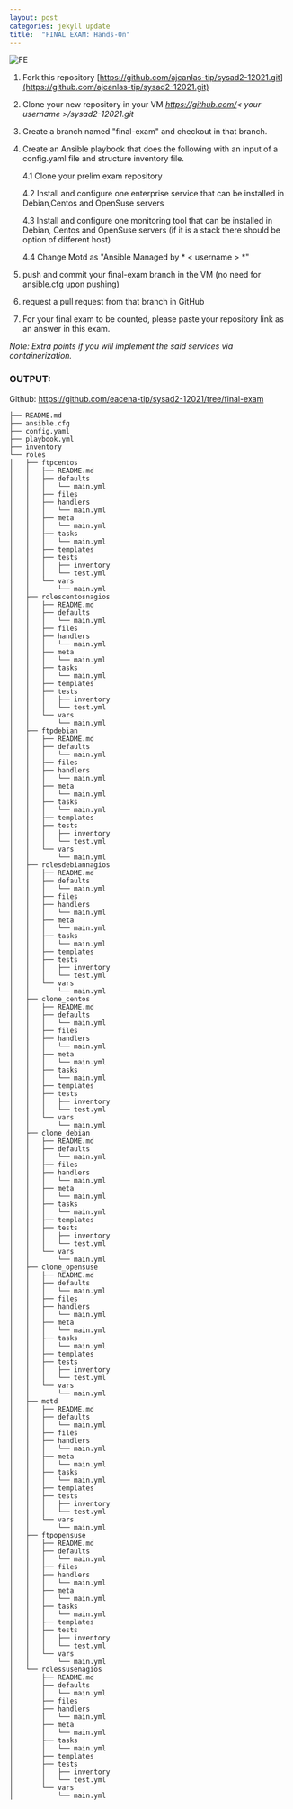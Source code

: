 ```yaml
---
layout: post
categories: jekyll update
title:  "FINAL EXAM: Hands-On"
---
```

![FE](https://user-images.githubusercontent.com/75419236/104277678-372d7480-54e2-11eb-9ef0-5074969f62b8.png)
1. Fork this repository [https://github.com/ajcanlas-tip/sysad2-12021.git](https://github.com/ajcanlas-tip/sysad2-12021.git)

2. Clone your new repository in your VM *https://github.com/< your username >/sysad2-12021.git*

3. Create a branch named "final-exam" and checkout in that branch.

4. Create an Ansible playbook that does the following with an input of a config.yaml file and structure inventory file.

	 4.1 Clone your prelim exam repository

	 4.2 Install and configure one enterprise service that can be installed in Debian,Centos and OpenSuse servers

	 4.3 Install and configure one monitoring tool that can be installed in Debian, Centos and OpenSuse servers (if it is a stack there should be option of different host)

	 4.4 Change Motd as "Ansible Managed by * < username > *"

5. push and commit your final-exam branch in the VM (no need for ansible.cfg upon pushing)

6. request a pull request from that branch in GitHub

7. For your final exam to be counted, please paste your repository link as an answer in this exam.

*Note: Extra points if you will implement the said services via containerization.*  

### OUTPUT:  
Github: https://github.com/eacena-tip/sysad2-12021/tree/final-exam

`├── README.md`  
`├── ansible.cfg`  
`├── config.yaml`  
`├── playbook.yml`  
`├── inventory`  
`└── roles`  
`│   ├── ftpcentos`  
`│   │   ├── README.md`  
`│   │   ├── defaults`  
`│   │   │   └── main.yml`  
`│   │   ├── files`  
`│   │   ├── handlers`  
`│   │   │   └── main.yml`  
`│   │   ├── meta`  
`│   │   │   └── main.yml`  
`│   │   ├── tasks`  
`│   │   │   └── main.yml`  
`│   │   ├── templates`  
`│   │   ├── tests`  
`│   │   │   ├── inventory`  
`│   │   │   └── test.yml`  
`│   │   └── vars`  
`│   │       └── main.yml`  
`│   ├── rolescentosnagios`  
`│   │   ├── README.md`  
`│   │   ├── defaults`  
`│   │   │   └── main.yml`  
`│   │   ├── files`  
`│   │   ├── handlers`  
`│   │   │   └── main.yml`  
`│   │   ├── meta`  
`│   │   │   └── main.yml`  
`│   │   ├── tasks`  
`│   │   │   └── main.yml`  
`│   │   ├── templates`  
`│   │   ├── tests`  
`│   │   │   ├── inventory`  
`│   │   │   └── test.yml`  
`│   │   └── vars`  
`│   │       └── main.yml`  
`│   ├── ftpdebian`  
`│   │   ├── README.md`  
`│   │   ├── defaults`  
`│   │   │   └── main.yml`  
`│   │   ├── files`  
`│   │   ├── handlers`  
`│   │   │   └── main.yml`  
`│   │   ├── meta`  
`│   │   │   └── main.yml`  
`│   │   ├── tasks`  
`│   │   │   └── main.yml`  
`│   │   ├── templates`  
`│   │   ├── tests`  
`│   │   │   ├── inventory`  
`│   │   │   └── test.yml`  
`│   │   └── vars`  
`│   │       └── main.yml`  
`│   ├── rolesdebiannagios`  
`│   │   ├── README.md`  
`│   │   ├── defaults`  
`│   │   │   └── main.yml`  
`│   │   ├── files`  
`│   │   ├── handlers`  
`│   │   │   └── main.yml`  
`│   │   ├── meta`  
`│   │   │   └── main.yml`  
`│   │   ├── tasks`  
`│   │   │   └── main.yml`  
`│   │   ├── templates`  
`│   │   ├── tests`  
`│   │   │   ├── inventory`  
`│   │   │   └── test.yml`  
`│   │   └── vars`  
`│   │       └── main.yml`  
`│   ├── clone_centos`  
`│   │   ├── README.md`  
`│   │   ├── defaults`  
`│   │   │   └── main.yml`  
`│   │   ├── files`  
`│   │   ├── handlers`  
`│   │   │   └── main.yml`  
`│   │   ├── meta`  
`│   │   │   └── main.yml`  
`│   │   ├── tasks`  
`│   │   │   └── main.yml`  
`│   │   ├── templates`  
`│   │   ├── tests`  
`│   │   │   ├── inventory`  
`│   │   │   └── test.yml`  
`│   │   └── vars`  
`│   │       └── main.yml`  
`│   ├── clone_debian`  
`│   │   ├── README.md`  
`│   │   ├── defaults`  
`│   │   │   └── main.yml`  
`│   │   ├── files`  
`│   │   ├── handlers`  
`│   │   │   └── main.yml`  
`│   │   ├── meta`  
`│   │   │   └── main.yml`  
`│   │   ├── tasks`  
`│   │   │   └── main.yml`  
`│   │   ├── templates`  
`│   │   ├── tests`  
`│   │   │   ├── inventory`  
`│   │   │   └── test.yml`  
`│   │   └── vars`  
`│   │       └── main.yml`  
`│   ├── clone_opensuse`  
`│   │   ├── README.md`  
`│   │   ├── defaults`  
`│   │   │   └── main.yml`  
`│   │   ├── files`  
`│   │   ├── handlers`  
`│   │   │   └── main.yml`  
`│   │   ├── meta`  
`│   │   │   └── main.yml`  
`│   │   ├── tasks`  
`│   │   │   └── main.yml`  
`│   │   ├── templates`  
`│   │   ├── tests`  
`│   │   │   ├── inventory`  
`│   │   │   └── test.yml`  
`│   │   └── vars`  
`│   │       └── main.yml`  
`│   ├── motd`  
`│   │   ├── README.md`  
`│   │   ├── defaults`  
`│   │   │   └── main.yml`  
`│   │   ├── files`  
`│   │   ├── handlers`  
`│   │   │   └── main.yml`  
`│   │   ├── meta`  
`│   │   │   └── main.yml`  
`│   │   ├── tasks`  
`│   │   │   └── main.yml`  
`│   │   ├── templates`  
`│   │   ├── tests`  
`│   │   │   ├── inventory`  
`│   │   │   └── test.yml`  
`│   │   └── vars`  
`│   │       └── main.yml`  
`│   ├── ftpopensuse`  
`│   │   ├── README.md`  
`│   │   ├── defaults`  
`│   │   │   └── main.yml`  
`│   │   ├── files`  
`│   │   ├── handlers`  
`│   │   │   └── main.yml`  
`│   │   ├── meta`  
`│   │   │   └── main.yml`  
`│   │   ├── tasks`  
`│   │   │   └── main.yml`  
`│   │   ├── templates`  
`│   │   ├── tests`  
`│   │   │   ├── inventory`  
`│   │   │   └── test.yml`  
`│   │   └── vars`  
`│   │       └── main.yml`  
`│   └── rolessusenagios`  
`│       ├── README.md`  
`│       ├── defaults`  
`│       │   └── main.yml`  
`│       ├── files`  
`│       ├── handlers`  
`│       │   └── main.yml`  
`│       ├── meta`  
`│       │   └── main.yml`  
`│       ├── tasks`  
`│       │   └── main.yml`  
`│       ├── templates`  
`│       ├── tests`  
`│       │   ├── inventory`  
`│       │   └── test.yml`  
`│       └── vars`  
`│           └── main.yml`  
